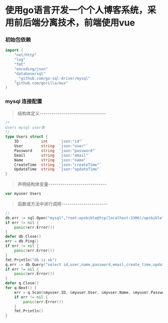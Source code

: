 # 使用go语言开发一个个人博客系统，采用前后端分离技术，前端使用vue
### 初始包依赖
```go
import (
	"net/http"
	"log"
	"fmt"
	"encoding/json"
	"database/sql"
	_ "github.com/go-sql-driver/mysql"
	"github.com/gorilla/mux"
)
```
### mysql 连接配置
> 结构体定义---------------------------------
```go
/*
Users mysql user表
*/
type Users struct {
	ID			int  	`json:"id"`
	User		string  `json:"user"`
	Password	string  `json:"password"`
	Email		string  `json:"email"`
	Name		string  `json:"name"`
	CreateTime	string  `json:"createTime"`
	UpdateTime	string  `json:"updateTime"`
}
```
> 声明结构体变量-----------------------------
```go
var myuser Users
```
> 函数或方法中进行调用-----------------------
```go
//
db,err := sql.Open("mysql","root:opsbible@tcp(localhost:3306)/opsbible")
if err != nil {
	panic(err.Error())
}
defer db.Close()
err = db.Ping()
if err != nil {
	panic(err.Error())
}
fmt.Println("db is ok")
q,err := db.Query("select id,user,name,password,email,create_time,update_time from userwhere id = 0")
if err != nil {
	panic(err.Error())
}
defer q.Close()
for q.Next() {
	err = q.Scan(&myuser.ID, &myuser.User, &myuser.Name, &myuser.Password,  &myuser.Email,&myuser.CreateTime,&myuser.UpdateTime)
	if err != nil {
		panic(err.Error())
	}
	fmt.Println()
}
```